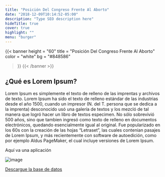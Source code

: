 ```yaml
---
title: "Posición Del Congreso Frente Al Aborto"
date: "2018-12-09T10:14:52-05:00"
description: "Type SEO description here"
hideTitle: true
cover: true
highlight: ""
menu: "burger"
---
```


{{< banner
  height = "60"
  title = "Posición Del Congreso Frente Al Aborto"
  color = "white"
  bg = "#848586"
>}}
{{< /banner >}}

## ¿Qué es Lorem Ipsum?

Lorem Ipsum es simplemente el texto de relleno de las imprentas y archivos de texto. Lorem Ipsum ha sido el texto de relleno estándar de las industrias desde el año 1500, cuando un impresor (N. del T. persona que se dedica a la imprenta) desconocido usó una galería de textos y los mezcló de tal manera que logró hacer un libro de textos especimen. No sólo sobrevivió 500 años, sino que tambien ingresó como texto de relleno en documentos electrónicos, quedando esencialmente igual al original. Fue popularizado en los 60s con la creación de las hojas “Letraset”, las cuales contenian pasajes de Lorem Ipsum, y más recientemente con software de autoedición, como por ejemplo Aldus PageMaker, el cual incluye versiones de Lorem Ipsum.

Aquí va una aplicación

![image](/images/feminindex.png)

[Descargue la base de datos](https//:hgg)